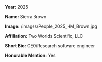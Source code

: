 **Year:** 2025

**Name:** Sierra Brown

**Image:** /images/People_2025_HM_Brown.jpg

**Affiliation:** Two Worlds Scientific, LLC

**Short Bio:** CEO/Research software engineer

**Honorable Mention:** Yes
